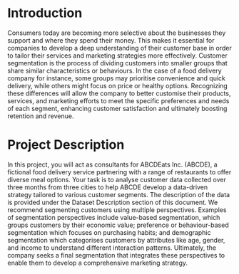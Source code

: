 # Introduction
Consumers today are becoming more selective about the businesses they support and where they spend their money. This makes it essential for companies to develop a deep understanding of their customer base in order to tailor their services and marketing strategies more effectively. Customer segmentation is the process of dividing customers into smaller groups that share similar characteristics or behaviours. In the case of a food delivery company for instance, some groups may prioritise convenience and quick delivery, while others might focus on price or healthy options. Recognizing these differences will allow the company to better customise their products, services, and marketing efforts to meet the specific preferences and needs of each segment, enhancing customer satisfaction and ultimately boosting retention and revenue.
# Project Description
In this project, you will act as consultants for ABCDEats Inc. (ABCDE), a fictional food delivery service partnering with a range of restaurants to offer diverse meal options. Your task is to analyse customer data collected over three months from three cities to help ABCDE develop a data-driven strategy tailored to various customer segments. The description of the data is provided under the Dataset Description section of this document. We recommend segmenting customers using multiple perspectives. Examples of segmentation perspectives include value-based segmentation, which groups customers by their economic value; preference or behaviour-based segmentation which focuses on purchasing habits; and demographic segmentation which categorises customers by attributes like age, gender, and income to understand different interaction patterns. Ultimately, the company seeks a final segmentation that integrates these perspectives to enable them to develop a comprehensive marketing strategy.
